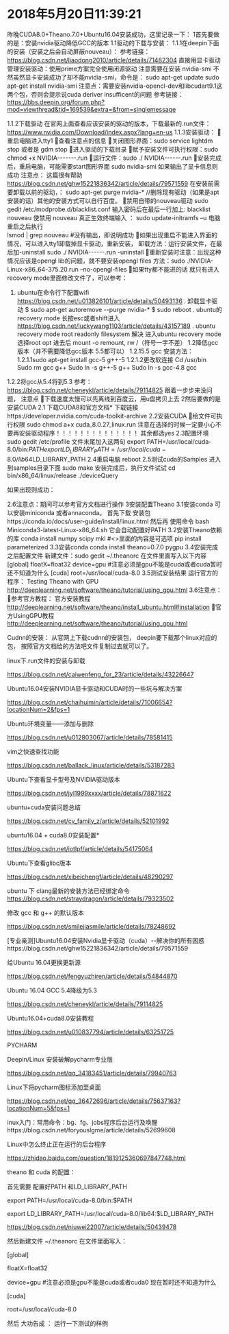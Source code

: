 # 2018年5月20日11:39:21

昨晚CUDA8.0+Theano.7.0+Ubuntu16.04安装成功，这里记录一下：
1首先要做的是：安装nvidia驱动降低GCC的版本
1.1驱动的下载与安装：
1.1.1在deepin下面的安装（安装之后会自动屏蔽nouveau）：
参考链接： https://blog.csdn.net/liaodong2010/article/details/71482304
直接用显卡驱动管理安装驱动：使用prime方案完全使用闭源驱动
注意需要在安装 nvidia-smi 不然虽然显卡安装成功了却不能nvidia-smi，命令是：
sudo apt-get update
sudo apt-get install nvidia-smi
注意点：需要安装nvidia-opencl-dev和libcudart9.1这两个包，否则会提示说cuda deriver insufficent的问题
参考链接：https://bbs.deepin.org/forum.php?mod=viewthread&tid=169539&extra=&from=singlemessage


1.1.2下载驱动
在官网上面查看应该安装的驱动的版本，下载最新的.run文件：https://www.nvidia.com/Download/index.aspx?lang=en-us
1.1.3安装驱动：
重启电脑进入tty1
查看注意点的信息
关闭图形界面：sudo service lightdm stop 或者是 gdm stop
进入驱动的下载目录
赋予安装文件可执行权限：sudo chmod +x NVIDIA-------.run
运行文件：sudo ./ NVIDIA------.run
安装完成后，重启电脑，可能需要start图形界面
sudo nvidia-smi
如果输出了显卡信息则成功
注意点：
	这篇很有帮助
	https://blog.csdn.net/ghw15221836342/article/details/79571559
在安装前需要卸载以前的驱动，：
sudo apt-get purge nvidia-*  //删除现有驱动（如果是apt安装的话）其他的安装方式可以自行百度。
禁用自带的nouveau驱动
sudo gedit /etc/modprobe.d/blacklist.conf
输入密码后在最后一行加上:  blacklist nouveau
使禁用 nouveau 真正生效终端输入 ： sudo update-initramfs –u 
电脑重启之后执行  
lsmod | grep nouveau  #没有输出，即说明成功
如果出现重启不能进入界面的情况，可以进入tty1卸载掉显卡驱动，重新安装，
卸载方法：运行安装文件，在最后加-uninstall
sudo ./ NVIDIA------.run -uninstall
重新安装时注意：出现这种情况应该是opengl lib的问题，就不要安装opengl files
方法：sudo ./NVIDIA-Linux-x86_64-375.20.run –no-opengl-files 
如果tty都不能进的话 就只有进入recovery mode里面修改文件了，可以参考：
1.	ubuntu在命令行下配置wifi
      https://blog.csdn.net/u013826101/article/details/50493136
   .	卸载显卡驱动
      $ sudo apt-get autoremove --purge nvidia-*
      $ sudo reboot
   .	ubuntu的recovery mode
      长按esc或者shift进入
      https://blog.csdn.net/luckywang1103/article/details/43157189
   .	ubuntu recovery mode root readonly filesystem 解决
      进入ubuntu recovery mode
      选择root opt
      进去后
      mount -o remount, rw /（符号一字不差）
      1.2降低gcc版本（并不需要降低gcc版本 5.5都可以）
      1.2.15.5 gcc 安装方法：
      1.2.1.1sudo apt-get install gcc-5 g++-5
      1.2.1.2更改软连接
      Cd /usr/bin
      Sudo rm gcc g++
      Sudo ln -s g++-5 g++
      Sudo ln -s gcc-4.8 gcc

1.2.2将gcc从5.4将到5.3
参考：https://blog.csdn.net/cheneykl/article/details/79114825
跟着一步步来没问题，
注意点
下载速度太慢可以先离线到百度云，用u盘拷贝上去
2然后要做的是安装CUDA
2.1 下载CUDA8和官方文档*
下载链接https://developer.nvidia.com/cuda-toolkit-archive
2.2安装CUDA
给文件可执行权限 sudo chmod a+x cuda_8.0.27_linux.run
注意在选择的时候一定要小心不要再安装驱动程序！！！！！！！！！！！！！！
其余都选yes
2.3配置环境
sudo gedit /etc/profile
文件末尾加入这两句
export PATH=/usr/local/cuda-8.0/bin:$PATH
export LD_LIBRARY_PATH=/usr/local/cuda-8.0/lib64$LD_LIBRARY_PATH
2.4重启电脑 reboot
2.5测试cuda的Samples
进入到samples目录下面 
sudo make
安装完成后，执行文件试试
cd bin/x86_64/linux/release 
./deviceQuery

如果出现则成功：


2.6注意点：期间可以参考官方文档进行操作
3安装配置Theano
3.1安装conda
可以安装miniconda 或者annaconda。
首先下载 安装包https://conda.io/docs/user-guide/install/linux.html
然后再 使用命令
bash Miniconda3-latest-Linux-x86_64.sh
它会自动配置好PATH
3.2安装Theano依赖的库
conda install numpy scipy mkl <nose> <sphinx> <pydot-ng> #<>里面的内容是可选项
pip install parameterized
3.3安装conda
conda install theano=0.7.0  pygpu
3.4安装完成之后配置文件
新建文件：sudo gedit ~/.theanorc 在文件里面写入以下内容
 [global] 
floatX=float32 
device=gpu  #注意必须是gpu不能是cuda或者cuda暂时还不知道为什么
[cuda] 
root=/usr/local/cuda-8.0
3.5测试安装结果
运行官方的程序：
Testing Theano with GPU
http://deeplearning.net/software/theano/tutorial/using_gpu.html
3.6注意点：
参考官方教程：
官方安装教程
http://deeplearning.net/software/theano/install_ubuntu.html#installation
官方UsingGPU教程
http://deeplearning.net/software/theano/tutorial/using_gpu.html

Cudnn的安装：
从官网上下载cudnn的安装包， deepin要下载那个linux对应的包， 按照官方文档给的方法吧文件复制过去就可以了。





linux下.run文件的安装与卸载

https://blog.csdn.net/caiwenfeng_for_23/article/details/43226647

Ubuntu16.04安装NVIDIA显卡驱动和CUDA时的一些坑与解决方案

https://blog.csdn.net/chaihuimin/article/details/71006654?locationNum=2&fps=1

 

Ubuntu环境变量——添加与删除

https://blog.csdn.net/u012803067/article/details/78581415

vim之快速查找功能

https://blog.csdn.net/ballack_linux/article/details/53187283

 

Ubuntu下查看显卡型号及NVIDIA驱动版本

https://blog.csdn.net/jyl1999xxxx/article/details/78871622

ubuntu+cuda安装问题总结

https://blog.csdn.net/cv_family_z/article/details/52101992

 

ubuntu16.04 + cuda8.0安装配置*

https://blog.csdn.net/iotlpf/article/details/54175064

 

Ubuntu下查看glibc版本

https://blog.csdn.net/xibeichengf/article/details/48290297

 

ubuntu 下 clang最新的安装方法已经绑定命令<https://blog.csdn.net/straydragon/article/details/79323502>

 

修改 gcc 和 g++ 的默认版本

https://blog.csdn.net/smilejiasmile/article/details/78248692

 

[专业亲测]Ubuntu16.04安装Nvidia显卡驱动（cuda）--解决你的所有困惑https://blog.csdn.net/ghw15221836342/article/details/79571559

 

给Ubuntu 16.04更换更新源

https://blog.csdn.net/fengyuzhiren/article/details/54844870

 

 

 

Ubuntu 16.04 GCC 5.4降级为5.3

https://blog.csdn.net/cheneykl/article/details/79114825

 

 

Ubuntu16.04+cuda8.0安装教程

https://blog.csdn.net/u010837794/article/details/63251725

 

 

PYCHARM

Deepin/Linux 安装破解pycharm专业版

https://blog.csdn.net/qq_34183451/article/details/79940763

 

Linux下将pycharm图标添加至桌面

https://blog.csdn.net/qq_36472696/article/details/75637163?locationNum=5&fps=1

 

 

inux入门：常用命令：bg、fg、jobs程序后台运行及唤醒https://blog.csdn.net/foryouslgme/article/details/52699608

 

Linux中怎么终止正在运行的后台程序

https://zhidao.baidu.com/question/1819125360697847748.html

 

 

theano 和 cuda 的配置：

首先需要 配置好PATH 和LD_LIBRARY_PATH

 

export PATH=/usr/local/cuda-8.0/bin:$PATH

export LD_LIBRARY_PATH=/usr/local/cuda-8.0/lib64:$LD_LIBRARY_PATH

https://blog.csdn.net/niuwei22007/article/details/50439478

然后新建文件 ~/.theanorc 在文件里面写入：

[global] 

floatX=float32 

device=gpu  #注意必须是gpu不能是cuda或者cuda0 现在暂时还不知道为什么

[cuda] 

root=/usr/local/cuda-8.0

然后 大功告成 ： 运行一下测试的样例
